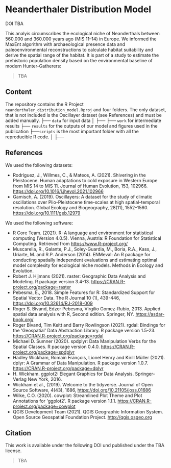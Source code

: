 # Neanderthaler Distribution Model
DOI TBA

 This analyis circumscribes the ecological niche of Neanderthals between 560.000 and 360.000 years ago (MIS 11–14) in Europe. We informed the MaxEnt algorithm with archaeological presence data and paleoenvironmental reconstructions to calculate habitat suitability and derive the spatial range of the habitat. It is part of a study to estimate the prehistoric population density based on the environmental baseline of modern Hunter-Gatherers:
 > TBA

## Content
 The repository contains the R Project `neanderthaler_distribution_model.Rproj` and four folders. The only dataset, that is not included is the Oscillayer dataset (see References) and must be added manually.
 ├── `data` for input data
 │   ├──
 ├── `work` for intermediate results
 ├── `results` for the outputs of our model and figures used in the publication
 ├──`scripts` is the most important folder with all the reproducible R code. 
 │   ├──
 
## References
 We used the following datasets:
 * Rodríguez, J., Willmes, C., & Mateos, A. (2021). Shivering in the Pleistocene. Human adaptations to cold exposure in Western Europe from MIS 14 to MIS 11. Journal of Human Evolution, 153, 102966. https://doi.org/10.1016/j.jhevol.2021.102966
 * Gamisch, A. (2019). Oscillayers: A dataset for the study of climatic oscillations over Plio-Pleistocene time-scales at high spatial-temporal resolution. Global Ecology and Biogeography, 28(11), 1552–1560. https://doi.org/10.1111/geb.12979
 
 We used the following software:
 * R Core Team. (2021). R: A language and environment for statistical computing (Version 4.0.5). Vienna, Austria: R Foundation for Statistical Computing. Retrieved from https://www.R-project.org/
 * Muscarella, R., Galante, P.J., Soley-Guardia, M., Boria, R.A., Kass, J., Uriarte, M. and R.P. Anderson (2014). ENMeval: An R package for conducting spatially independent evaluations and estimating optimal model complexity for ecological niche models. Methods in Ecology and Evolution.
 * Robert J. Hijmans (2021). raster: Geographic Data Analysis and Modeling. R package version 3.4-13. https://CRAN.R-project.org/package=raster
 * Pebesma, E., 2018. Simple Features for R: Standardized Support for Spatial Vector Data. The R Journal 10 (1), 439-446, https://doi.org/10.32614/RJ-2018-009
 * Roger S. Bivand, Edzer Pebesma, Virgilio Gomez-Rubio, 2013. Applied spatial data analysis with R, Second edition. Springer, NY. https://asdar-book.org/
 * Roger Bivand, Tim Keitt and Barry Rowlingson (2021). rgdal: Bindings for the 'Geospatial' Data Abstraction Library. R package version 1.5-23. https://CRAN.R-project.org/package=rgdal
 * Michael D. Sumner (2020). spdplyr: Data Manipulation Verbs for the Spatial Classes. R package version 0.4.0. https://CRAN.R-project.org/package=spdplyr
 * Hadley Wickham, Romain François, Lionel Henry and Kirill Müller (2021). dplyr: A Grammar of Data Manipulation. R package version 1.0.7. https://CRAN.R-project.org/package=dplyr 
 * H. Wickham. ggplot2: Elegant Graphics for Data Analysis. Springer-Verlag New York, 2016.
 * Wickham et al., (2019). Welcome to the tidyverse. Journal of Open Source Software, 4(43), 1686, https://doi.org/10.21105/joss.01686
 * Wilke, C.O. (2020). cowplot: Streamlined Plot Theme and Plot Annotations for 'ggplot2'. R package version 1.1.1. https://CRAN.R-project.org/package=cowplot
 * QGIS Development Team (2021). QGIS Geographic Information System. Open Source Geospatial Foundation Project. http://qgis.osgeo.org
 
## Citation 

This work is available under the following DOI und published under the TBA license.
> TBA

